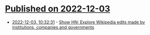 # [Published on 2022-12-03](index.md)

* [2022-12-03, 10:32:31](https://news.ycombinator.com/item?id=33842406) - [Show HN: Explore Wikipedia edits made by institutions, companies and governments](http://wikiwho.ailef.tech)
